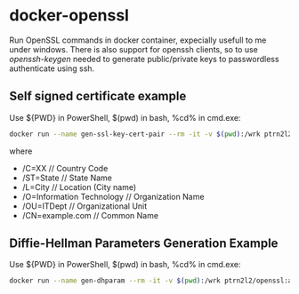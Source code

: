 # docker-openssl

Run OpenSSL commands in docker container, expecially usefull to me under windows.
There is also support for openssh clients, so to use *openssh-keygen* needed to generate public/private keys to passwordless authenticate using ssh.

## Self signed certificate example

Use ${PWD} in PowerShell, $(pwd) in bash, %cd% in cmd.exe:

~~~~bash
docker run --name gen-ssl-key-cert-pair --rm -it -v $(pwd):/wrk ptrn2l2/openssl:alpine-3.8 req -x509 -days 3650 -newkey rsa:2048 -subj "/C=IT/ST=CE/L=CE/O=IT/OU=ITDept/CN=example.com" -nodes -keyout /wrk/selfsigned.key -out /wrk/selfsigned.crt
~~~~

where

* /C=XX // Country Code
* /ST=State // State Name
* /L=City // Location (City name)
* /O=Information Technology // Organization Name
* /OU=ITDept // Organizational Unit
* /CN=example.com // Common Name

## Diffie-Hellman Parameters Generation Example

Use ${PWD} in PowerShell, $(pwd) in bash, %cd% in cmd.exe:

~~~~bash
docker run --name gen-dhparam --rm -it -v $(pwd):/wrk ptrn2l2/openssl:alpine-3.8 dhparam -out /wrk/dhparam.pem 2048
~~~~
